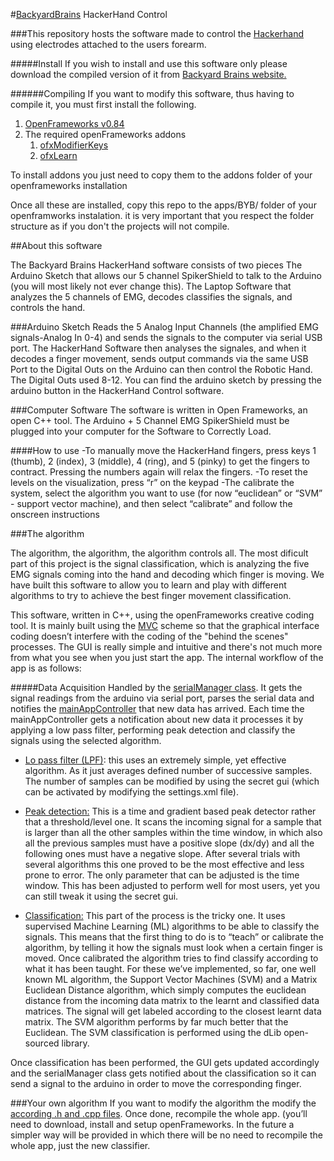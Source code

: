 #[BackyardBrains](https://backyardbrains.com) HackerHand Control

###This repository hosts the software made to control the [Hackerhand](https://backyardbrains.com/products/HackerHand) using electrodes attached to the users forearm.


#####Install
If you wish to install and use this software only please download the compiled version of it from [Backyard Brains website.](https://backyardbrains.com/products/HackerHand)


######Compiling
If you want to modify this software, thus having to compile it, you must first install the following.

1. [OpenFrameworks v0.84](http://openframeworks.cc/download/)
2. The required openFrameworks addons
	1. [ofxModifierKeys](https://github.com/satoruhiga/ofxModifierKeys.git)
	2. [ofxLearn](https://github.com/roymacdonald/ofxLearn/tree/byb)
	
To install addons you just need to copy them to the addons folder of your openframeworks installation

Once all these are installed, copy this repo to the apps/BYB/ folder of your openframworks instalation. it is very important that you respect the folder structure as if you don't the projects will not compile.

##About this software


The Backyard Brains HackerHand software consists of two pieces
The Arduino Sketch that allows our 5 channel SpikerShield to talk to the Arduino (you will most likely not ever change this).
The Laptop Software that analyzes the 5 channels of EMG, decodes classifies the signals, and controls the hand. 

###Arduino Sketch
Reads the 5 Analog Input Channels (the amplified EMG signals-Analog In 0-4) and sends the signals to the computer via serial USB port. The HackerHand Software then analyses the signales, and when it decodes a finger movement, sends output commands via the same USB Port to the Digital Outs on the Arduino can then control the Robotic Hand. The Digital Outs used 8-12. You can find the arduino sketch by pressing the arduino button in the HackerHand Control software.

###Computer Software
The software is written in Open Frameworks, an open C++ tool. The Arduino + 5 Channel EMG SpikerShield must be plugged into your computer for the Software to Correctly Load.

####How to use
-To manually move the HackerHand fingers, press keys 1 (thumb), 2 (index), 3 (middle), 4 (ring), and 5 (pinky) to get the fingers to contract. Pressing the numbers again will relax the fingers. 
-To reset the levels on the visualization, press “r” on the keypad
-The calibrate the system, select the algorithm you want to use (for now “euclidean” or “SVM” - support vector machine), and then select “calibrate” and follow the onscreen instructions

###The algorithm

The algorithm, the algorithm, the algorithm controls all. The most dificult part of this project is the signal classification, which is analyzing the five EMG signals coming into the hand and decoding which finger is moving. We have built this software to allow you to learn and play with different algorithms to try to achieve the best finger movement classification.

This software, written in C++, using the openFrameworks creative coding tool. It is mainly built using the [MVC](https://en.wikipedia.org/wiki/Model%E2%80%93view%E2%80%93controller) scheme so that the graphical interface coding doesn’t interfere with the coding of the "behind the scenes" processes.
The GUI is really simple and intuitive and there's not much more from what you see when you just start the app.
The internal workflow of the app is as follows:

#####Data Acquisition
Handled by the [serialManager class](https://github.com/TimByB/HackerHand-Control/blob/master/src/serialManager.h). It gets the signal readings from the arduino via serial port, parses the serial data and notifies the [mainAppController](https://github.com/TimByB/HackerHand-Control/blob/master/src/mainAppController.h) that new data has arrived.
Each time the mainAppController gets a notification about new data it processes it by applying a low pass filter, performing peak detection and classify the signals using the selected algorithm.

- [Lo pass filter (LPF)](https://github.com/TimByB/HackerHand-Control/blob/master/src/loPass.h): this uses an extremely simple, yet effective algorithm. As it just averages defined number of successive samples. The number of samples can be modified by using the secret gui (which can be activated by modifying the settings.xml file).

- [Peak detection:](https://github.com/TimByB/HackerHand-Control/blob/master/src/peakDetector.h) This is a time and gradient based peak detector rather that a threshold/level one. It scans the incoming signal for a sample that is larger than all the other samples within the time window, in which also all the previous samples must have a positive slope (dx/dy) and all the following ones must have a negative slope.
After several trials with several algorithms this one proved to be the most effective and less prone to error. The only parameter that can be adjusted is the time window. This has been adjusted to perform well for most users, yet you can still tweak it using the secret gui.

- [Classification:](https://github.com/TimByB/HackerHand-Control/tree/master/src/FingerClassifier) This part of the process is the tricky one. It uses supervised Machine Learning (ML) algorithms to be able to classify the signals. This means that the first thing to do is to “teach” or calibrate the algorithm, by telling it how the signals must look when a certain finger is moved. Once calibrated the algorithm tries to find classify according to what it has been taught. For these we’ve implemented, so far, one well known ML algorithm, the Support Vector Machines (SVM) and a Matrix Euclidean Distance algorithm, which simply computes the euclidean distance from the incoming data matrix to the learnt and classified data matrices. The signal will get labeled according to the closest learnt data matrix. The SVM algorithm performs by far much better that the Euclidean. The SVM classification is performed using the dLib open-sourced library.

Once classification has been performed, the GUI gets updated accordingly and the serialManager class gets notified about the classification so it can send a signal to the arduino in order to move the corresponding finger.

###Your own algorithm
If you want to modify the algorithm the modify the [according .h and .cpp files](https://github.com/TimByB/HackerHand-Control/blob/master/src/FingerClassifier/).
Once done, recompile the whole app. (you’ll need to download, install and setup openFrameworks.
In the future a simpler way will be provided in which there will be no need to recompile the whole app, just the new classifier.

